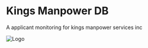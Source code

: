 
# Kings Manpower DB

A applicant monitoring for kings manpower services inc


![Logo](https://scontent.fmnl30-3.fna.fbcdn.net/v/t1.18169-9/20663652_261370511031141_8390296900467258490_n.jpg?_nc_cat=101&ccb=1-7&_nc_sid=09cbfe&_nc_eui2=AeGKv6WyhzI0_DDBEdDOlXRVycLsltPvyNvJwuyW0-_I2zuJt1CR46LHU5nIg9zYto4FknnwgEtIuXYFvK83utt5&_nc_ohc=p2ROAknPzRkAX-3_8er&_nc_ht=scontent.fmnl30-3.fna&oh=00_AT88JtyFa8B2lZpp3Nmlg2mB_dxFX9Jl4sAoKJT8Osu6_w&oe=633849EC)


